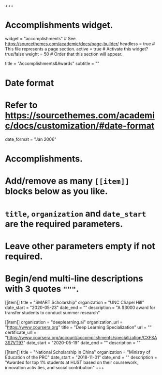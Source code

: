 +++
# Accomplishments widget.
widget = "accomplishments"  # See https://sourcethemes.com/academic/docs/page-builder/
headless = true  # This file represents a page section.
active = true  # Activate this widget? true/false
weight = 50  # Order that this section will appear.

title = "Accomplish&shy;ments&Awards"
subtitle = ""

# Date format
#   Refer to https://sourcethemes.com/academic/docs/customization/#date-format
date_format = "Jan 2006"

# Accomplishments.
#   Add/remove as many `[[item]]` blocks below as you like.
#   `title`, `organization` and `date_start` are the required parameters.
#   Leave other parameters empty if not required.
#   Begin/end multi-line descriptions with 3 quotes `"""`.

[[item]]
  title = "SMART Scholarship"
  organization = "UNC Chapel Hill"
  date_start = "2020-05-23"
  date_end = ""
  description = "A $3000 award for transfer students to conduct summer research"

[[item]]
  organization = "deeplearning.ai"
  organization_url = "https://www.coursera.org"
  title = "Deep Learning Specialization"
  url = ""
  certificate_url = "https://www.coursera.org/account/accomplishments/specialization/CXFSA3S7VT97"
  date_start = "2020-05-19"
  date_end = ""
  description = ""

[[item]]
  title = "National Scholarship in China"
  organization = "Ministry of Education of the PRC"
  date_start = "2018-11-01"
  date_end = ""
  description = "Awarded for top 1% students at HUST based on their coursework, innovation activities, and social contribution"
+++
